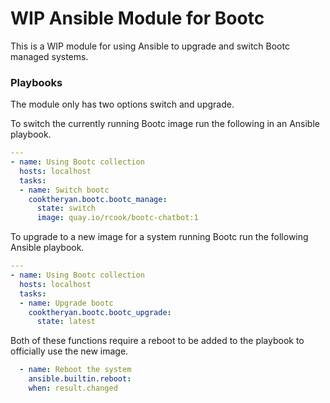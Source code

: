 # WIP Ansible Module for Bootc
This is a WIP module for using Ansible to upgrade and switch Bootc managed systems.

### Playbooks

The module only has two options switch and upgrade.

To switch the currently running Bootc image run the following in an Ansible playbook.

```yaml
---
- name: Using Bootc collection
  hosts: localhost
  tasks:
  - name: Switch bootc
    cooktheryan.bootc.bootc_manage:
      state: switch
      image: quay.io/rcook/bootc-chatbot:1
```

To upgrade to a new image for a system running Bootc run the following Ansible playbook.

```yaml
---
- name: Using Bootc collection
  hosts: localhost
  tasks:
  - name: Upgrade bootc
    cooktheryan.bootc.bootc_upgrade:
      state: latest
```

Both of these functions require a reboot to be added to the playbook to officially use the new image.

```yaml
  - name: Reboot the system
    ansible.builtin.reboot:
    when: result.changed
```